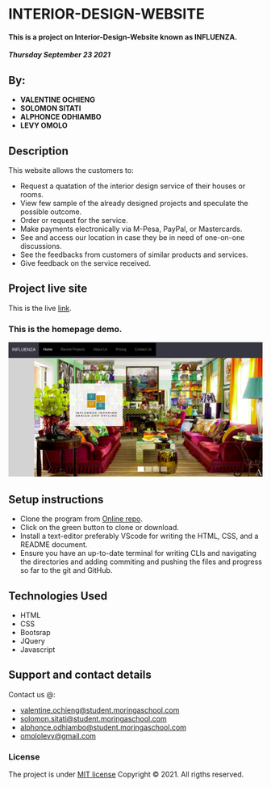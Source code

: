 # **INTERIOR-DESIGN-WEBSITE**
#### This is a project on Interior-Design-Website known as INFLUENZA.
 
 ***Thursday September 23 2021*** 
## By: <br>
* **VALENTINE OCHIENG** <br>
* **SOLOMON SITATI**<br>
* **ALPHONCE ODHIAMBO**<br>
* **LEVY OMOLO**

## Description
This website allows the customers to:

* Request a quatation of the interior design service of their houses or rooms.
* View few sample of the already designed projects and speculate the possible outcome.
* Order or request for the service.
* Make payments electronically via M-Pesa, PayPal, or Mastercards.
* See and access our location in case they be in need of one-on-one discussions.
* See the feedbacks from customers of similar products and services.
* Give feedback on the service received.

## Project live site
  This is the live [ link](https://valentine-ochieng.github.io/Interior-Design-Website/).

### This is the homepage demo.
  ![Image](./assets/demo.png)

## Setup instructions
* Clone the program from [Online repo](https://github.com/valentine-ochieng/Interior-Design-Website).
* Click on the green button to clone or download.
* Install a text-editor preferably VScode for writing the HTML, CSS, and a README document.
* Ensure you have an up-to-date terminal for writing CLIs and navigating the directories and adding commiting and pushing the files and progress so far to the git and GitHub.



## Technologies Used
* HTML
* CSS
* Bootsrap
* JQuery
* Javascript

## Support and contact details
Contact us @:
* valentine.ochieng@student.moringaschool.com
* solomon.sitati@student.moringaschool.com
* alphonce.odhiambo@student.moringaschool.com
* omololevy@gmail.com 
### License
The project is under [MIT license](https://github.com/valentine-ochieng/Interior-Design-Website/blob/main/LICENSE) 
Copyright &copy; 2021. All rigths reserved.
  